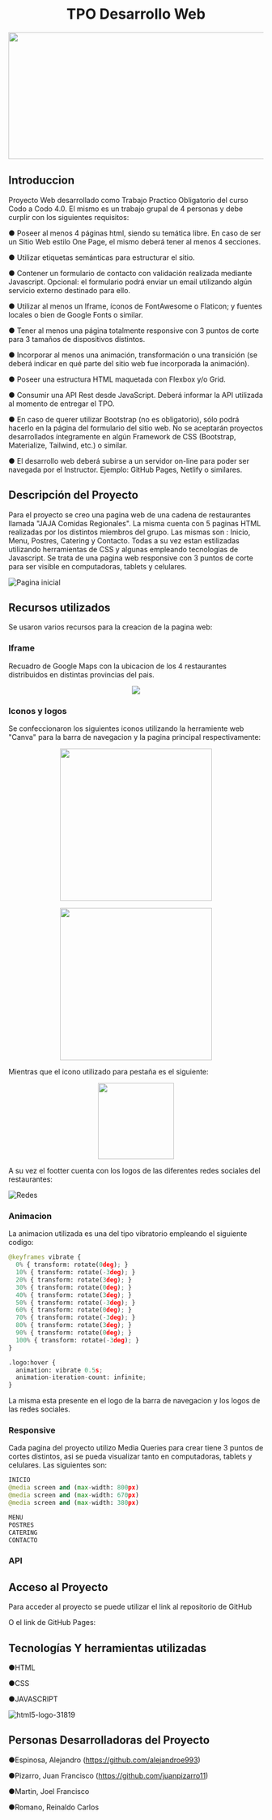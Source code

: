 <h1 align="center"> TPO Desarrollo Web </h1>


<p align="center"> <img src ="https://github.com/alejandroe993/TPO_HTML-CSS_Javascript/assets/95320686/be080835-75f2-4b42-88a1-6849e310e87a" width="600" height="250"> </p>


## Introduccion
Proyecto Web desarrollado como Trabajo Practico Obligatorio del curso Codo a Codo 4.0. El mismo es un trabajo grupal de 4 personas y debe curplir con los siguientes requisitos:

● Poseer al menos 4 páginas html, siendo su temática libre. En caso de ser un Sitio
Web estilo One Page, el mismo deberá tener al menos 4 secciones.

● Utilizar etiquetas semánticas para estructurar el sitio.

● Contener un formulario de contacto con validación realizada mediante Javascript.
Opcional: el formulario podrá enviar un email utilizando algún servicio externo
destinado para ello.

● Utilizar al menos un Iframe, íconos de FontAwesome o Flaticon; y fuentes locales o
bien de Google Fonts o similar.

● Tener al menos una página totalmente responsive con 3 puntos de corte para 3
tamaños de dispositivos distintos.

● Incorporar al menos una animación, transformación o una transición (se deberá
indicar en qué parte del sitio web fue incorporada la animación).

● Poseer una estructura HTML maquetada con Flexbox y/o Grid.

● Consumir una API Rest desde JavaScript. Deberá informar la API utilizada al
momento de entregar el TPO.

● En caso de querer utilizar Bootstrap (no es obligatorio), sólo podrá hacerlo en la
página del formulario del sitio web. No se aceptarán proyectos desarrollados
íntegramente en algún Framework de CSS (Bootstrap, Materialize, Tailwind, etc.) o
similar.

● El desarrollo web deberá subirse a un servidor on-line para poder ser navegada por
el Instructor. Ejemplo: GitHub Pages, Netlify o similares.

## Descripción del Proyecto
Para el proyecto se creo una pagina web de una cadena de restaurantes llamada "JAJA Comidas Regionales". La misma cuenta con 5 paginas HTML realizadas por los distintos miembros del grupo. Las mismas son : Inicio, Menu, Postres, Catering y Contacto. Todas a su vez estan estilizadas utilizando herramientas de CSS y algunas empleando tecnologias de Javascript. Se trata de una pagina web responsive con 3 puntos de corte para ser visible en computadoras, tablets y celulares. 

![Pagina inicial](https://github.com/alejandroe993/TPO_HTML-CSS_Javascript/assets/95320686/8ecb45a4-3d89-41c5-8b97-d5d6dca44588)




## Recursos utilizados
Se usaron varios recursos para la creacion de la pagina web:

### Iframe
Recuadro de Google Maps con la ubicacion de los 4 restaurantes distribuidos en distintas provincias del pais.

<p align="center"> <img src ="https://github.com/alejandroe993/TPO_HTML-CSS_Javascript/assets/95320686/a679ff46-879e-4484-b2fc-81739e4d30a6" > </p>


### Iconos y logos
Se confeccionaron los siguientes iconos utilizando la herramiente web "Canva" para la barra de navegacion y la pagina principal respectivamente:

<p align="center"> <img src ="https://github.com/alejandroe993/TPO_HTML-CSS_Javascript/assets/95320686/7d523048-3a0d-44c1-be03-186e5e990e90" width="300" height="300"> </p>

<p align="center"> <img src ="https://github.com/alejandroe993/TPO_HTML-CSS_Javascript/assets/95320686/82df3b9d-d130-4dda-b7cc-702073e150ae" width="300" height="300"> </p>


Mientras que el icono utilizado para pestaña es el siguiente:

<p align="center"> <img src ="https://github.com/alejandroe993/TPO_HTML-CSS_Javascript/assets/95320686/8e5d13fd-3dd1-4ae1-876f-3df766b65128" width="150" height="150"> </p>


A su vez el footter cuenta con los logos de las diferentes redes sociales del restaurantes:

![Redes](https://github.com/alejandroe993/TPO_HTML-CSS_Javascript/assets/95320686/7983368b-c531-4c83-b127-a5aeb3a8f635)


### Animacion
La animacion utilizada es una del tipo vibratorio empleando el siguiente codigo:

```python
@keyframes vibrate {
  0% { transform: rotate(0deg); }
  10% { transform: rotate(-3deg); }
  20% { transform: rotate(3deg); }
  30% { transform: rotate(0deg); }
  40% { transform: rotate(3deg); }
  50% { transform: rotate(-3deg); }
  60% { transform: rotate(0deg); }
  70% { transform: rotate(-3deg); }
  80% { transform: rotate(3deg); }
  90% { transform: rotate(0deg); }
  100% { transform: rotate(-3deg); }
}

.logo:hover {
  animation: vibrate 0.5s;
  animation-iteration-count: infinite;
}

```
La misma esta presente en el logo de la barra de navegacion y los logos de las redes sociales.


### Responsive
Cada pagina del proyecto utilizo Media Queries para crear tiene 3 puntos de cortes distintos, asi se pueda visualizar tanto en computadoras, tablets y celulares. Las siguientes son:

```python
INICIO
@media screen and (max-width: 800px)
@media screen and (max-width: 670px)
@media screen and (max-width: 380px)

MENU
POSTRES
CATERING
CONTACTO

```

### API


## Acceso al Proyecto
Para acceder al proyecto se puede utilizar el link al repositorio de GitHub

O el link de GitHub Pages:

## Tecnologías Y herramientas utilizadas
 ●HTML
 
 ●CSS
 
 ●JAVASCRIPT
 
 
![html5-logo-31819](https://github.com/alejandroe993/TPO_HTML-CSS_Javascript/assets/95320686/6de6981c-414e-4687-8e69-55a04e541570)


## Personas Desarrolladoras del Proyecto
●Espinosa, Alejandro (https://github.com/alejandroe993)

●Pizarro, Juan Francisco (https://github.com/juanpizarro11)

●Martin, Joel Francisco

●Romano, Reinaldo Carlos

